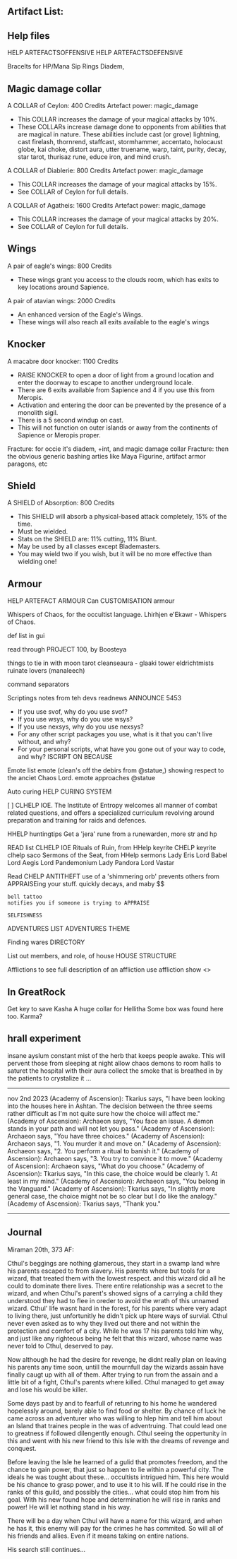 Artifact List:
-------------------
## Help files
HELP ARTEFACTSOFFENSIVE
HELP ARTEFACTSDEFENSIVE

Bracelts for HP/Mana
Sip Rings
Diadem,

## Magic damage collar
A COLLAR of Ceylon:                                           400 Credits
Artefact power: magic_damage
 - This COLLAR increases the damage of your magical attacks by 10%.
 - These COLLARs increase damage done to opponents from abilities that are magical in nature. These abilities include cast (or grove) lightning, cast firelash,
thornrend, staffcast, stormhammer, accentato, holocaust globe, kai choke, distort aura, utter truename, warp, taint, purity, decay, star tarot, thurisaz rune, educe
iron, and mind crush.

A COLLAR of Diablerie:                                        800 Credits
Artefact power: magic_damage
 - This COLLAR increases the damage of your magical attacks by 15%.
 - See COLLAR of Ceylon for full details.

A COLLAR of Agatheis:                                         1600 Credits
Artefact power: magic_damage
 - This COLLAR increases the damage of your magical attacks by 20%.
 - See COLLAR of Ceylon for full details.

## Wings
A pair of eagle's wings:                                      800 Credits
 - These wings grant you access to the clouds room, which has exits to key locations around Sapience.

A pair of atavian wings:                                      2000 Credits
 - An enhanced version of the Eagle's Wings.
 - These wings will also reach all exits available to the eagle's wings


## Knocker
A macabre door knocker:                                       1100 Credits
 - RAISE KNOCKER to open a door of light from a ground location and enter the doorway to escape to another underground locale.
 - There are 6 exits available from Sapience and 4 if you use this from Meropis.
 - Activation and entering the door can be prevented by the presence of a monolith sigil.
 - There is a 5 second windup on cast.
 - This will not function on outer islands or away from the continents of Sapience or Meropis proper.

Fracture: for occie it's diadem, +int, and magic damage collar
Fracture: then the obvious generic bashing arties like Maya Figurine, artifact armor paragons, etc

## Shield
A SHIELD of Absorption:                                       800 Credits
 - This SHIELD will absorb a physical-based attack completely, 15% of the time.
 - Must be wielded.
 - Stats on the SHIELD are: 11% cutting, 11% Blunt.
 - May be used by all classes except Blademasters.
 - You may wield two if you wish, but it will be no more effective than wielding one!

## Armour
HELP ARTEFACT ARMOUR
Can CUSTOMISATION armour


Whispers of Chaos, for the occultist language.
Lhirhjen e'Ekawr - Whispers of Chaos.

def list in gui

read through PROJECT 100, by Boosteya


things to tie in with 
    moon tarot
    cleanseaura - glaaki
    tower
    eldrichtmists
    ruinate lovers (manaleech)

command separators

Scriptings notes from teh devs
readnews ANNOUNCE 5453
 - If you use svof, why do you use svof?
 - If you use wsys, why do you use wsys?
 - If you use nexsys, why do you use nexsys?
 - For any other script packages you use, what is it that you can't live without, and why?
 - For your personal scripts, what have you gone out of your way to code, and why?
    ISCRIPT ON <client> BECAUSE <reason>


Emote list
    emote (clean's off the debirs from @statue,) showing respect to the anciet Chaos Lord.
    emote approaches @statue

Auto curing
    HELP CURING SYSTEM

[ ] CLHELP IOE. 
    The Institute of Entropy welcomes all manner of
    combat related questions, and offers a specialized curriculum revolving
    around preparation and training for raids and defences.


HHELP huntingtips
    Get a 'jera' rune from a runewarden, more str and hp

READ list
    CLHELP IOE
    Rituals of Ruin, from HHelp keyrite
    CHELP keyrite
    clhelp saco
    Sermons of the Seat, from HHelp sermons
    Lady Eris
    Lord Babel
    Lord Aegis
    Lord Pandemonium
    Lady Pandora
    Lord Vastar

Read CHELP ANTITHEFT
    use of a 'shimmering orb' prevents others from APPRAISEing your stuff.
    quickly decays, and maby $$

    bell tattoo
    notifies you if someone is trying to APPRAISE

    SELFISHNESS

ADVENTURES LIST
ADVENTURES THEME

Finding wares
    DIRECTORY <item>

List out members, and role, of house
HOUSE STRUCTURE

Afflictions
    to see full description of an affliction use
    affliction show <>

In GreatRock
-----------
Get key to save Kasha
A huge collar for Hellitha
Some box was found here too. Karma?


hrall experiment
--------------------
insane ayslum
constant mist of the herb that keeps people awake.
This will pervent those from sleeping
at night allow chaos demons to room halls to saturet the hospital with their aura
collect the smoke that is breathed in by the patients to crystalize it
...

---------------------------
nov 2nd 2023
(Academy of Ascension): Tkarius says, "I have been looking into the houses 
here in Ashtan. The decision between the three seems rather difficult as I'm 
not quite sure how the choice will affect me."
(Academy of Ascension): Archaeon says, "You face an issue. A demon stands in 
your path and will not let you pass."
(Academy of Ascension): Archaeon says, "You have three choices."
(Academy of Ascension): Archaeon says, "1. You murder it and move on."
(Academy of Ascension): Archaeon says, "2. You perform a ritual to banish it."
(Academy of Ascension): Archaeon says, "3. You try to convince it to move."
(Academy of Ascension): Archaeon says, "What do you choose."
(Academy of Ascension): Tkarius says, "In this case, the choice would be 
clearly 1. At least in my mind."
(Academy of Ascension): Archaeon says, "You belong in the Vanguard."
(Academy of Ascension): Tkarius says, "In slightly more general case, the 
choice might not be so clear but I do like the analogy."
(Academy of Ascension): Tkarius says, "Thank you."










---------------------------
 Journal
---------------------------


Miraman 20th, 373 AF:

   
Cthul's beggings are nothing glamerous, they start in a swamp land whre
his parents escaped to from slavery. His parents where but tools for a
wizard, that treated them with the lowest respect. and this wizard did
all he could to dominate there lives. There entire relationship was a
secret to the wizard, and when Cthul's parent's showed signs of a
carrying a child they understood they had to flee in oreder to avoid the
wrath of this unnamed wizard. Cthul' life wasnt hard in the forest, for
his parents where very adapt to living there, just unfortunitly he
didn't pick up htere ways of survial. Cthul never even asked as to why
they lived out there and not within the protection and comfort of a
city. While he was 17 his parents told him why, and just like any
righteous being he felt that this wizard, whose name was never told to
Cthul, deserved to pay.

Now although he had the desire for revenge, he didnt really plan on
leaving his parents any time soon, untill the mournfull day the wizards
assain have finally caugt up with all of them. After trying to run from
the assain and a little bit of a fight, Cthul's parents where killed.
Cthul managed to get away and lose his would be killer.

Some days past by and to fearfull of retunring to his home he wandered
hopelessly around, barely able to find food or shelter. By chance of
luck he came across an adventurer who was willing to hlep him and tell
him about an Island that traines people in the was of adventruing. That
could lead one to greatness if followed dilengently enough. Cthul seeing
the oppertunity in this and went with his new friend to this Isle with
the dreams of revenge and conquest.

Before leaving the Isle he learned of a gulid that promotes freedom, and
the chance to gain power, that just so happen to lie within a powerful
city. The ideals he was tought about these... occultists intrigued him.
This here would be his chance to grasp power, and to use it to his will.
If he could rise in the ranks of this guild, and possibly the cities...
what could stop him from his goal. With his new found hope and
determination he will rise in ranks and power! He will let nothing stand
in his way.

There will be a day when Cthul will have a name for this wizard, and
when he has it, this enemy will pay for the crimes he has commited. So
will all of his friends and allies. Even if it means taking on entire
nations.


His search still continues...






